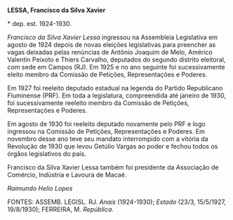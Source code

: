**LESSA, Francisco da Silva Xavier**

\* dep. est. 1924-1930.

*Francisco da Silva Xavier Lessa* ingressou na Assembleia Legislativa em
agosto de 1924 depois de novas eleições legislativas para preencher as
vagas deixadas pelas renúncias de Antônio Joaquim de Melo, Américo
Valentin Peixoto e Thiers Carvalho, deputados do segundo distrito
eleitoral, com sede em Campos (RJ). Em 1925 e no ano seguinte foi
sucessivamente eleito membro da Comissão de Petições, Representações e
Poderes.

Em 1927 foi reeleito deputado estadual na legenda do Partido Republicano
Fluminense (PRF). Em toda a legislatura, compreendida até janeiro de
1930, foi sucessivamente reeleito membro da Comissão de Petições,
Representações e Poderes.

Em agosto de 1930 foi reeleito deputado novamente pelo PRF e logo
ingressou na Comissão de Petições, Representações e Poderes. Em novembro
desse ano teve seu mandato interrompido com a vitória da Revolução de
1930 que levou Getúlio Vargas ao poder e fechou todos os órgãos
legislativos do país.

Francisco da Silva Xavier Lessa também foi presidente da Associação de
Comércio, Indústria e Lavoura de Macaé.

*Raimundo Helio Lopes*

FONTES: ASSEMB. LEGISL. RJ. *Anais* (1924-1930); *Estado* (23/3,
15/5/1927, 19/8/1930); FERREIRA, M. *República*.

